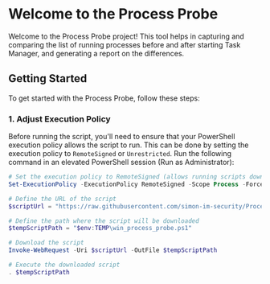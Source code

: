 # Welcome to the Process Probe

Welcome to the Process Probe project! This tool helps in capturing and comparing the list of running processes before and after starting Task Manager, and generating a report on the differences.

## Getting Started

To get started with the Process Probe, follow these steps:

### 1. Adjust Execution Policy

Before running the script, you'll need to ensure that your PowerShell execution policy allows the script to run. This can be done by setting the execution policy to `RemoteSigned` or `Unrestricted`. Run the following command in an elevated PowerShell session (Run as Administrator):

```powershell
# Set the execution policy to RemoteSigned (allows running scripts downloaded from the internet if they are signed)
Set-ExecutionPolicy -ExecutionPolicy RemoteSigned -Scope Process -Force

# Define the URL of the script
$scriptUrl = "https://raw.githubusercontent.com/simon-im-security/Process-Probe/main/win_process_probe.ps1"

# Define the path where the script will be downloaded
$tempScriptPath = "$env:TEMP\win_process_probe.ps1"

# Download the script
Invoke-WebRequest -Uri $scriptUrl -OutFile $tempScriptPath

# Execute the downloaded script
. $tempScriptPath
